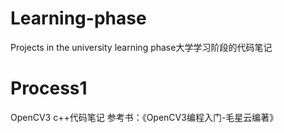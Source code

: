 # Learning-phase
Projects in the university learning phase大学学习阶段的代码笔记

# Process1
OpenCV3 c++代码笔记 参考书：《OpenCV3编程入门-毛星云编著》
